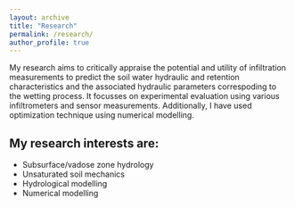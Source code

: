 ```yaml
---
layout: archive
title: "Research"
permalink: /research/
author_profile: true
---
```


My research aims to critically appraise the potential and utility of infiltration measurements to predict the soil water hydraulic and retention characteristics  and the associated hydraulic parameters correspoding to the wetting process. It focusses on experimental evaluation using various infiltrometers and sensor measurements. Additionally, I have used optimization technique using numerical modelling.

## My research interests are:

*	Subsurface/vadose zone hydrology
*	Unsaturated soil mechanics
*	Hydrological modelling
*	Numerical modelling






